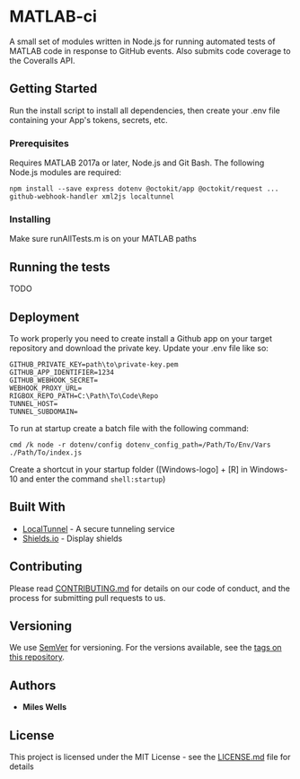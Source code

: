# MATLAB-ci

A small set of modules written in Node.js for running automated tests of MATLAB code in response to GitHub events.  Also submits code coverage to the Coveralls API.

## Getting Started

Run the install script to install all dependencies, then create your .env file containing your App's tokens, secrets, etc.

### Prerequisites

Requires MATLAB 2017a or later, Node.js and Git Bash.  The following Node.js modules are required:

```
npm install --save express dotenv @octokit/app @octokit/request ...
github-webhook-handler xml2js localtunnel
```

### Installing

Make sure runAllTests.m is on your MATLAB paths

## Running the tests

TODO

## Deployment

To work properly you need to create install a Github app on your target repository and download the private key.  Update your .env file like so:

```
GITHUB_PRIVATE_KEY=path\to\private-key.pem
GITHUB_APP_IDENTIFIER=1234
GITHUB_WEBHOOK_SECRET=
WEBHOOK_PROXY_URL=
RIGBOX_REPO_PATH=C:\Path\To\Code\Repo
TUNNEL_HOST=
TUNNEL_SUBDOMAIN=
```

To run at startup create a batch file with the following command:

```batch
cmd /k node -r dotenv/config dotenv_config_path=/Path/To/Env/Vars ./Path/To/index.js 
```

Create a shortcut in your startup folder ([Windows-logo] + [R] in Windows-10 and enter the command `shell:startup`)

## Built With

* [LocalTunnel](https://localtunnel.me) - A secure tunneling service
* [Shields.io](shields.io) - Display shields

## Contributing

Please read [CONTRIBUTING.md](https://gist.github.com/PurpleBooth/b24679402957c63ec426) for details on our code of conduct, and the process for submitting pull requests to us.

## Versioning

We use [SemVer](http://semver.org/) for versioning. For the versions available, see the [tags on this repository](https://github.com/your/project/tags). 

## Authors

* **Miles Wells**

## License

This project is licensed under the MIT License - see the [LICENSE.md](LICENSE.md) file for details
